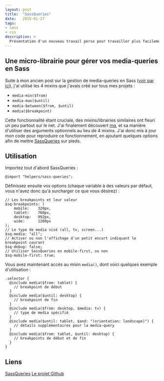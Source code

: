 ```yaml
---
layout: post
title:  "SassQueries"
date:   2015-01-27
tags:
- sass
- css
description: >
  Présentation d'un nouveau travail perso pour travailler plus facilement avec les media-queries en Sass.
---
```


## Une micro-librairie pour gérer vos media-queries en Sass

Suite à mon ancien post sur la gestion de media-queries en Sass ([voir par ici](https://blog.smarchal.com/sass-et-media-queries)), j'ai utilisé les 4 mixins que j'avais créé sur tous mes projets :

- `media-min($from)`
- `media-max($until)`
- `media-between($from, $until)`
- `media($breakpoint)`

Cette fonctionnalité étant cruciale, des mixins/librairies similaires ont fleuri un peu partout sur le net. J'ai finalement découvert [mq](https://github.com/sass-mq/sass-mq), et sa manière d'utiliser des arguments optionnels au lieu de 4 mixins.
J'ai donc mis à jour mon code pour reproduire ce fonctionnement, en ajoutant quelques options afin de mettre [SassQueries](http://smarchal.com/sass-queries/) sur pieds.

## Utilisation

Importez tout d'abord SassQueries :

    @import "helpers/sass-queries";

Définissez ensuite vos options (chaque variable à des valeurs par défaut, vous n'avez donc qu'à surcharger ce que vous désirez) :

    // Les breakpoints et leur valeur
    $sq-breakpoints: (
        mobile:    320px,
        tablet:    768px,
        desktop:   992px,
        wide:      1200px
    );
    // Le type de media visé (all, tv, screen...)
    $sq-media: "all";
    // Activer ou non l'affichage d'un petit encart indiquant le breakpoint courant
    $sq-debug: false;
    // Utiliser SassQueries en mobile-first, ou non
    $sq-mobile-first: true;

Vous avez maintenant accès au mixin `media()`, dont voici quelques exemple d'utilisation :

    .selector {
      @include media($from: tablet) {
        // breakpoint de début
      }
      @include media($until: desktop) {
        // breakpoint de fin
      }
      @include media($from: desktop, $media: tv) {
        // type de media spécifié
      }
      @include media($until: tablet, $and: "(orientation: landscape)") {
        // détails supplémentaires pour la media-query
      }
      @include media($from: tablet, $until: desktop) {
        // breakpoints de début et de fin
      }
    }

## Liens
[SassQueries](http://smarchal.com/sass-queries/)
[Le projet Github](https://github.com/zessx/sass-queries)